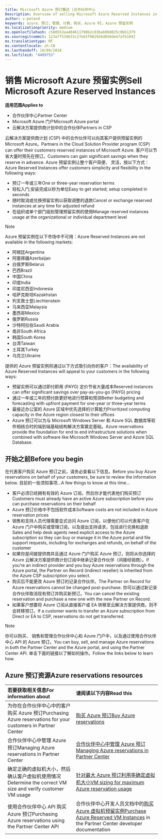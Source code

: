 ```yaml
---
title: Microsoft Azure 预订概述 |合作伙伴中心
Description: Overview of selling Microsoft Azure Reserved Instances in CSP.
author: v-petand
keywords: azure，预订，管理，计费，购买，Azure RI，Azure 预留实例
ms.localizationpriority: medium
ms.openlocfilehash: c580553aa484611790b2c83bab968025c0bb1379
ms.sourcegitcommit: 123a7f53d633c27eb5f982926d856de47afb1042
ms.translationtype: MT
ms.contentlocale: zh-CN
ms.lasthandoff: 10/09/2018
ms.locfileid: "4489753"
---
```

# <a name="sell-microsoft-azure-reserved-instances"></a><span data-ttu-id="fa487-103">销售 Microsoft Azure 预留实例</span><span class="sxs-lookup"><span data-stu-id="fa487-103">Sell Microsoft Azure Reserved Instances</span></span> 

**<span data-ttu-id="fa487-104">适用范围</span><span class="sxs-lookup"><span data-stu-id="fa487-104">Applies to</span></span>**

-  <span data-ttu-id="fa487-105">合作伙伴中心</span><span class="sxs-lookup"><span data-stu-id="fa487-105">Partner Center</span></span>
-  <span data-ttu-id="fa487-106">Microsoft Azure 门户</span><span class="sxs-lookup"><span data-stu-id="fa487-106">Microsoft Azure portal</span></span>
-  <span data-ttu-id="fa487-107">云解决方案提供商计划中的合作伙伴</span><span class="sxs-lookup"><span data-stu-id="fa487-107">Partners in CSP</span></span>

<span data-ttu-id="fa487-108">云解决方案提供商计划 (CSP) 中的合作伙伴可以向其客户提供预留实例的 Microsoft Azure。</span><span class="sxs-lookup"><span data-stu-id="fa487-108">Partners in the Cloud Solution Provider program (CSP) can offer their customers reserved instances of Microsoft Azure.</span></span> <span data-ttu-id="fa487-109">客户可以节省大量时预先在预订。</span><span class="sxs-lookup"><span data-stu-id="fa487-109">Customers can gain significant savings when they reserve in advance.</span></span> <span data-ttu-id="fa487-110">Azure 预留实例让整个客户简便、 灵活，按以下方式：</span><span class="sxs-lookup"><span data-stu-id="fa487-110">Azure Reserved Instances offer customers simplicity and flexibility in the following ways:</span></span>

-   <span data-ttu-id="fa487-111">预订一年或三年</span><span class="sxs-lookup"><span data-stu-id="fa487-111">One or three-year reservation terms</span></span> 
-   <span data-ttu-id="fa487-112">轻松入门;安装完成以秒为单位</span><span class="sxs-lookup"><span data-stu-id="fa487-112">Easy to get started; setup completed in seconds</span></span> 
-   <span data-ttu-id="fa487-113">随时取消或兑换预留实例以获取调整的退款</span><span class="sxs-lookup"><span data-stu-id="fa487-113">Cancel or exchange reserved instances at any time for adjusted refund</span></span> 
-   <span data-ttu-id="fa487-114">在组织或单个部门级别管理预留实例的使用</span><span class="sxs-lookup"><span data-stu-id="fa487-114">Manage reserved instances usage at the organizational or individual department level</span></span> 

> [!NOTE]  
> <span data-ttu-id="fa487-115">Azure 预留实例在以下市场中不可用：</span><span class="sxs-lookup"><span data-stu-id="fa487-115">Azure Reserved Instances are not available in the following markets:</span></span>  
> * <span data-ttu-id="fa487-116">阿根廷</span><span class="sxs-lookup"><span data-stu-id="fa487-116">Argentina</span></span>
> * <span data-ttu-id="fa487-117">阿塞拜疆</span><span class="sxs-lookup"><span data-stu-id="fa487-117">Azerbaijan</span></span>
> * <span data-ttu-id="fa487-118">白俄罗斯</span><span class="sxs-lookup"><span data-stu-id="fa487-118">Belarus</span></span>
> * <span data-ttu-id="fa487-119">巴西</span><span class="sxs-lookup"><span data-stu-id="fa487-119">Brazil</span></span>
> * <span data-ttu-id="fa487-120">中国</span><span class="sxs-lookup"><span data-stu-id="fa487-120">China</span></span>
> * <span data-ttu-id="fa487-121">印度</span><span class="sxs-lookup"><span data-stu-id="fa487-121">India</span></span>
> * <span data-ttu-id="fa487-122">印度尼西亚</span><span class="sxs-lookup"><span data-stu-id="fa487-122">Indonesia</span></span>
> * <span data-ttu-id="fa487-123">哈萨克斯坦</span><span class="sxs-lookup"><span data-stu-id="fa487-123">Kazakhstan</span></span>
> * <span data-ttu-id="fa487-124">列支敦士登</span><span class="sxs-lookup"><span data-stu-id="fa487-124">Liechtenstein</span></span>
> * <span data-ttu-id="fa487-125">马来西亚</span><span class="sxs-lookup"><span data-stu-id="fa487-125">Malaysia</span></span>
> * <span data-ttu-id="fa487-126">墨西哥</span><span class="sxs-lookup"><span data-stu-id="fa487-126">Mexico</span></span>
> * <span data-ttu-id="fa487-127">俄罗斯</span><span class="sxs-lookup"><span data-stu-id="fa487-127">Russia</span></span>
> * <span data-ttu-id="fa487-128">沙特阿拉伯</span><span class="sxs-lookup"><span data-stu-id="fa487-128">Saudi Arabia</span></span>
> * <span data-ttu-id="fa487-129">南非</span><span class="sxs-lookup"><span data-stu-id="fa487-129">South Africa</span></span>
> * <span data-ttu-id="fa487-130">韩国</span><span class="sxs-lookup"><span data-stu-id="fa487-130">South Korea</span></span>
> * <span data-ttu-id="fa487-131">台湾</span><span class="sxs-lookup"><span data-stu-id="fa487-131">Taiwan</span></span>
> * <span data-ttu-id="fa487-132">土耳其</span><span class="sxs-lookup"><span data-stu-id="fa487-132">Turkey</span></span>
> * <span data-ttu-id="fa487-133">乌克兰</span><span class="sxs-lookup"><span data-stu-id="fa487-133">Ukraine</span></span>

<span data-ttu-id="fa487-134">提供的 Azure 预留实例将通过以下方式吸引向你的客户：</span><span class="sxs-lookup"><span data-stu-id="fa487-134">The availability of Azure Reserved Instances will appeal to your customers in the following ways:</span></span>

-   <span data-ttu-id="fa487-135">预留实例可以通过即付即用 (PAYG) 定价节省大量成本</span><span class="sxs-lookup"><span data-stu-id="fa487-135">Reserved instances can offer significant savings over pay-as-you-go (PAYG) pricing</span></span>
-   <span data-ttu-id="fa487-136">通过一年或三年的预付款更好地进行预算和预测</span><span class="sxs-lookup"><span data-stu-id="fa487-136">Better budgeting and forecasting with upfront payment for one-year or three-year terms</span></span> 
-   <span data-ttu-id="fa487-137">最接近办公室的 Azure 区域中优先选择的计算能力</span><span class="sxs-lookup"><span data-stu-id="fa487-137">Prioritized computing capacity in the Azure region closest to their offices</span></span>  
-   <span data-ttu-id="fa487-138">Azure 预订可以为与 Microsoft Windows Server 和 Azure SQL 数据库等软件相结合时的端到端基础结构解决方案奠定基础。</span><span class="sxs-lookup"><span data-stu-id="fa487-138">Azure reservations provide the foundation for end to end infrastructure solutions when combined with software like Microsoft Windows Server and Azure SQL Database.</span></span>   

## <a name="before-you-begin"></a><span data-ttu-id="fa487-139">开始之前</span><span class="sxs-lookup"><span data-stu-id="fa487-139">Before you begin</span></span>

<span data-ttu-id="fa487-140">在代表客户购买 Azure 预订之前，请务必查看以下信息。</span><span class="sxs-lookup"><span data-stu-id="fa487-140">Before you buy Azure reservations on behalf of your customers, be sure to review the information below.</span></span> <span data-ttu-id="fa487-141">目前的一些须知事项…</span><span class="sxs-lookup"><span data-stu-id="fa487-141">A few things to know at this time…</span></span>

-   <span data-ttu-id="fa487-142">客户必须已经拥有有效的 Azure 订阅，然后你才能代表他们购买预订</span><span class="sxs-lookup"><span data-stu-id="fa487-142">Customers must already have an active Azure subscription before you can purchase reservations on their behalf</span></span>  
-   <span data-ttu-id="fa487-143">Azure 预订价格中不包括软件成本</span><span class="sxs-lookup"><span data-stu-id="fa487-143">Software costs are not included in Azure reservation prices</span></span> 
-   <span data-ttu-id="fa487-144">销售和支持人员代理需要显式访问 Azure 订阅，以便他们可以代表客户在 Azure 门户中购买或管理订阅，以及提出支持请求，包括进行兑换和退款</span><span class="sxs-lookup"><span data-stu-id="fa487-144">Sales and help desk agents need explicit access to the Azure subscription so they can buy or manage it in the Azure portal and file support requests, including for exchanges and refunds, on behalf of the customer</span></span>  
-   <span data-ttu-id="fa487-145">如果你是间接提供商并且通过 Azure 门户购买 Azure 预订，则将从你选择的 Azure 云解决方案提供商计划订阅中继承记录合作伙伴（间接经销商）。</span><span class="sxs-lookup"><span data-stu-id="fa487-145">If you’re an indirect provider and you buy Azure reservations through the Azure portal, the Partner on Record (indirect reseller) is inherited from the Azure CSP subscription you select.</span></span> 
-   <span data-ttu-id="fa487-146">购买后不能更改 Azure 预订的记录合作伙伴。</span><span class="sxs-lookup"><span data-stu-id="fa487-146">The Partner on Record for Azure reservations cannot be changed post-purchase.</span></span> <span data-ttu-id="fa487-147">你可以通过新记录合作伙伴取消现有预订并购买新预订。</span><span class="sxs-lookup"><span data-stu-id="fa487-147">You can cancel the existing reservation and purchase a new one with the new Partner on Record.</span></span> 
-   <span data-ttu-id="fa487-148">如果客户想要将 Azure 订阅从直接客户或 EA 转移至云解决方案提供商，则不会转移预订。</span><span class="sxs-lookup"><span data-stu-id="fa487-148">If a customer wants to transfer an Azure subscription from Direct or EA to CSP, reservations do not get transferred.</span></span> 

>[!NOTE]
> <span data-ttu-id="fa487-149">你可以购买、 销售和管理合作伙伴中心和 Azure 门户中，以及通过使用合作伙伴中心 API 的 Azure 预订。</span><span class="sxs-lookup"><span data-stu-id="fa487-149">You can buy, sell, and manage Azure reservations in both the Partner Center and the Azure portal, and using the Partner Center API.</span></span> <span data-ttu-id="fa487-150">单击下面的链接以了解如何操作。</span><span class="sxs-lookup"><span data-stu-id="fa487-150">Follow the links below to learn how.</span></span> 

## <a name="azure-reservations-resources"></a><span data-ttu-id="fa487-151">Azure 预订资源</span><span class="sxs-lookup"><span data-stu-id="fa487-151">Azure reservations resources</span></span>
|**<span data-ttu-id="fa487-152">若要获取相关信息</span><span class="sxs-lookup"><span data-stu-id="fa487-152">For information about</span></span>**   |**<span data-ttu-id="fa487-153">请阅读以下内容</span><span class="sxs-lookup"><span data-stu-id="fa487-153">Read this</span></span>**    |
|:-----------------------------|:-----------------|
|<span data-ttu-id="fa487-154">为你在合作伙伴中心中的客户购买 Azure 预订</span><span class="sxs-lookup"><span data-stu-id="fa487-154">Purchasing Azure reservations for your customers in Partner Center</span></span>   |[<span data-ttu-id="fa487-155">购买 Azure 预订</span><span class="sxs-lookup"><span data-stu-id="fa487-155">Buy Azure reservations</span></span>](azure-reservations-buying.md)
|<span data-ttu-id="fa487-156">合作伙伴中心中管理 Azure 预订</span><span class="sxs-lookup"><span data-stu-id="fa487-156">Managing Azure reservations in Partner Center</span></span> | [<span data-ttu-id="fa487-157">合作伙伴中心中管理 Azure 预订</span><span class="sxs-lookup"><span data-stu-id="fa487-157">Managing Azure reservations in Partner Center</span></span>](azure-reservations-manage.md)
|<span data-ttu-id="fa487-158">确定正确的虚拟机大小，然后确认客户虚拟机使用情况</span><span class="sxs-lookup"><span data-stu-id="fa487-158">Determine the correct VM size and verify customer VM usage</span></span>   |[<span data-ttu-id="fa487-159">针对最大 Azure 预订利用率确定虚拟机大小</span><span class="sxs-lookup"><span data-stu-id="fa487-159">VM sizing for maximum Azure reservation usage</span></span>](azure-usage.md)   |
|<span data-ttu-id="fa487-160">使用合作伙伴中心 API 购买 Azure 预订</span><span class="sxs-lookup"><span data-stu-id="fa487-160">Purchasing Azure reservations using the Partner Center API</span></span> | <span data-ttu-id="fa487-161">合作伙伴中心开发人员文档中的[购买 Azure 虚拟机预留实例](https://docs.microsoft.com/partner-center/develop/purchase-azure-reservations)</span><span class="sxs-lookup"><span data-stu-id="fa487-161">[Purchase Azure Reserved VM Instances](https://docs.microsoft.com/partner-center/develop/purchase-azure-reservations) in the Partner Center developer documentation</span></span>

 

